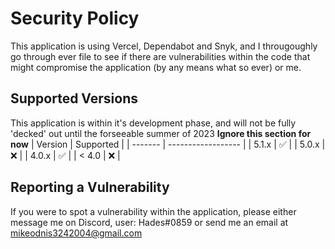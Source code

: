 # Security Policy

This application is using Vercel, Dependabot and Snyk, and I througoughly go through ever file to see if there are vulnerabilities within the code that might compromise the application (by any means what so ever) or me.

## Supported Versions

This application is within it's development phase, and will not be fully 'decked' out until the forseeable summer of 2023
**Ignore this section for now**
| Version | Supported          |
| ------- | ------------------ |
| 5.1.x   | :white_check_mark: |
| 5.0.x   | :x:                |
| 4.0.x   | :white_check_mark: |
| < 4.0   | :x:                |

## Reporting a Vulnerability

If you were to spot a vulnerability within the application, please either message me on Discord, user: Hades#0859 or send me an email at mikeodnis3242004@gmail.com
